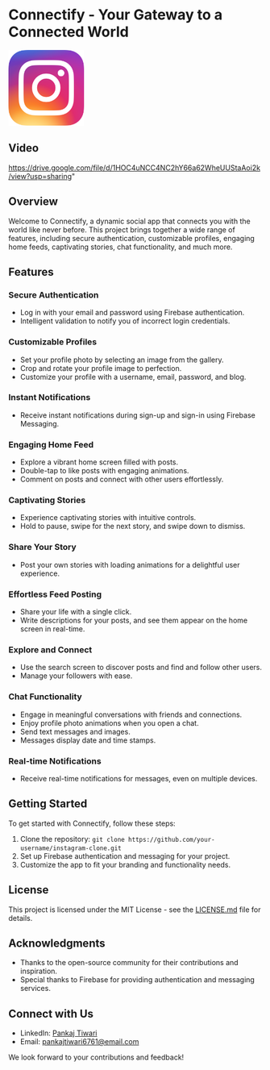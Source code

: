 # Connectify - Your Gateway to a Connected World

<img src="assets/logo.png" alt="Connectify Logo" width="150px">

## Video
https://drive.google.com/file/d/1HOC4uNCC4NC2hY66a62WheUUStaAoi2k/view?usp=sharing"

## Overview

Welcome to Connectify, a dynamic social app that connects you with the world like never before. This project brings together a wide range of features, including secure authentication, customizable profiles, engaging home feeds, captivating stories, chat functionality, and much more.

## Features

### Secure Authentication

- Log in with your email and password using Firebase authentication.
- Intelligent validation to notify you of incorrect login credentials.

### Customizable Profiles

- Set your profile photo by selecting an image from the gallery.
- Crop and rotate your profile image to perfection.
- Customize your profile with a username, email, password, and blog.

### Instant Notifications

- Receive instant notifications during sign-up and sign-in using Firebase Messaging.

### Engaging Home Feed

- Explore a vibrant home screen filled with posts.
- Double-tap to like posts with engaging animations.
- Comment on posts and connect with other users effortlessly.

### Captivating Stories

- Experience captivating stories with intuitive controls.
- Hold to pause, swipe for the next story, and swipe down to dismiss.

### Share Your Story

- Post your own stories with loading animations for a delightful user experience.

### Effortless Feed Posting

- Share your life with a single click.
- Write descriptions for your posts, and see them appear on the home screen in real-time.

### Explore and Connect

- Use the search screen to discover posts and find and follow other users.
- Manage your followers with ease.

### Chat Functionality

- Engage in meaningful conversations with friends and connections.
- Enjoy profile photo animations when you open a chat.
- Send text messages and images.
- Messages display date and time stamps.

### Real-time Notifications

- Receive real-time notifications for messages, even on multiple devices.

## Getting Started

To get started with Connectify, follow these steps:

1. Clone the repository: `git clone https://github.com/your-username/instagram-clone.git`
2. Set up Firebase authentication and messaging for your project.
3. Customize the app to fit your branding and functionality needs.

## License

This project is licensed under the MIT License - see the [LICENSE.md](LICENSE.md) file for details.

## Acknowledgments

- Thanks to the open-source community for their contributions and inspiration.
- Special thanks to Firebase for providing authentication and messaging services.

## Connect with Us

- LinkedIn: [Pankaj Tiwari](https://www.linkedin.com/in/pankaj-tiwari-239782225/)
- Email: pankajtiwari6761@email.com

We look forward to your contributions and feedback!

